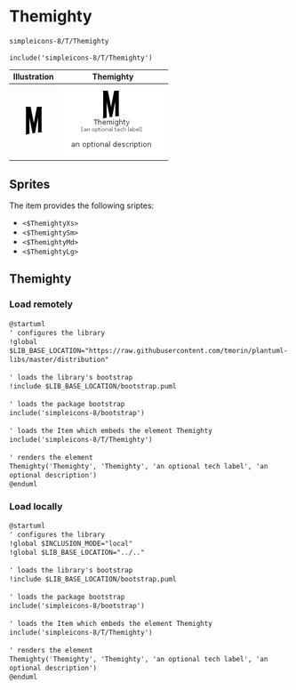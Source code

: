 # Themighty


```text
simpleicons-8/T/Themighty
```

```text
include('simpleicons-8/T/Themighty')
```



| Illustration | Themighty |
| :---: | :---: |
| ![illustration for Illustration](../../simpleicons-8/T/Themighty.png) | ![illustration for Themighty](../../simpleicons-8/T/Themighty.Local.png) |



## Sprites
The item provides the following sriptes:

- `<$ThemightyXs>`
- `<$ThemightySm>`
- `<$ThemightyMd>`
- `<$ThemightyLg>`





## Themighty

### Load remotely
```plantuml
@startuml
' configures the library
!global $LIB_BASE_LOCATION="https://raw.githubusercontent.com/tmorin/plantuml-libs/master/distribution"

' loads the library's bootstrap
!include $LIB_BASE_LOCATION/bootstrap.puml

' loads the package bootstrap
include('simpleicons-8/bootstrap')

' loads the Item which embeds the element Themighty
include('simpleicons-8/T/Themighty')

' renders the element
Themighty('Themighty', 'Themighty', 'an optional tech label', 'an optional description')
@enduml
```

### Load locally
```plantuml
@startuml
' configures the library
!global $INCLUSION_MODE="local"
!global $LIB_BASE_LOCATION="../.."

' loads the library's bootstrap
!include $LIB_BASE_LOCATION/bootstrap.puml

' loads the package bootstrap
include('simpleicons-8/bootstrap')

' loads the Item which embeds the element Themighty
include('simpleicons-8/T/Themighty')

' renders the element
Themighty('Themighty', 'Themighty', 'an optional tech label', 'an optional description')
@enduml
```

